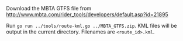 Download the MBTA GTFS file from
http://www.mbta.com/rider_tools/developers/default.asp?id=21895

Run `go run ../tools/route-kml.go ../MBTA_GTFS.zip`.  KML files will be
output in the current directory.  Filenames are `<route_id>.kml`.

